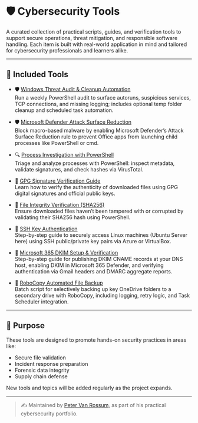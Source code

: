 # 🛡️ Cybersecurity Tools

A curated collection of practical scripts, guides, and verification tools to support secure operations, threat mitigation, and responsible software handling. Each item is built with real-world application in mind and tailored for cybersecurity professionals and learners alike.

---

## 📂 Included Tools

- 🛡️ [Windows Threat Audit & Cleanup Automation](./win-threat-audit-cleanup-automation/README.md)  
  Run a weekly PowerShell audit to surface autoruns, suspicious services, TCP connections, and missing logging; includes optional temp folder cleanup and scheduled task automation.

- 🛡️ [Microsoft Defender Attack Surface Reduction](./microsoft-defender-attack-surface-reduction/README.md)  
  Block macro-based malware by enabling Microsoft Defender’s Attack Surface Reduction rule to prevent Office apps from launching child processes like PowerShell or cmd.

- 🔍 [Process Investigation with PowerShell](./process-investigation-windows/README.md)  
  Triage and analyze processes with PowerShell: inspect metadata, validate signatures, and check hashes via VirusTotal.

- 🔐 [GPG Signature Verification Guide](https://github.com/SecOpsPete/cybersecurity-tools/tree/main/gpg-verification-guide)  
  Learn how to verify the authenticity of downloaded files using GPG digital signatures and official public keys.

- 🧪 [File Integrity Verification (SHA256)](https://github.com/SecOpsPete/cybersecurity-tools/tree/main/file-integrity-verification)  
  Ensure downloaded files haven’t been tampered with or corrupted by validating their SHA256 hash using PowerShell.

- 🔐 [SSH Key Authentication](https://github.com/SecOpsPete/cybersecurity-tools/tree/main/ssh-key-authentication-lab)  
  Step-by-step guide to securely access Linux machines (Ubuntu Server here) using SSH public/private key pairs via Azure or VirtualBox.

- 🔐 [Microsoft 365 DKIM Setup & Verification](https://github.com/SecOpsPete/cybersecurity-tools/tree/main/DKIM-setup-guide)  
  Step-by-step guide for publishing DKIM CNAME records at your DNS host, enabling DKIM in Microsoft 365 Defender, and verifying authentication via Gmail headers and DMARC aggregate reports.

- 💾 [RoboCopy Automated File Backup](https://github.com/SecOpsPete/cybersecurity-tools/tree/main/robocopy-auto-backup)  
  Batch script for selectively backing up key OneDrive folders to a secondary drive with RoboCopy, including logging, retry logic, and Task Scheduler integration.


---

## 🧠 Purpose

These tools are designed to promote hands-on security practices in areas like:

- Secure file validation  
- Incident response preparation  
- Forensic data integrity  
- Supply chain defense

New tools and topics will be added regularly as the project expands.

---

> ✍️ Maintained by [Peter Van Rossum](https://www.linkedin.com/in/vanr/), as part of his practical cybersecurity portfolio.

